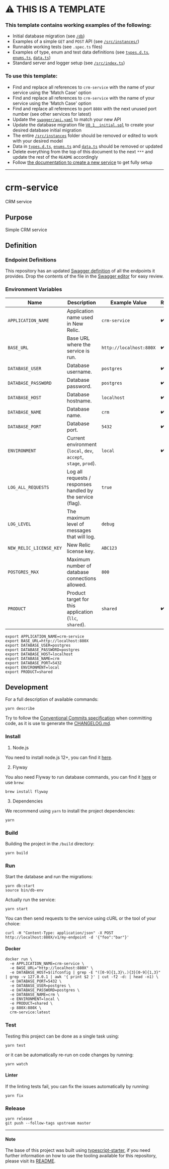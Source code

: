 # :warning: THIS IS A TEMPLATE

### This template contains working examples of the following:

- Initial database migration (see [`/db`](https://github.com/mihaichiritescu/crm-service/tree/master/db/migration))
- Examples of a simple `GET` and `POST` API (see [`/src/instances/`](https://github.com/mihaichiritescu/crm-service/tree/master/src/instances))
- Runnable working tests (see `.spec.ts` files)
- Examples of type, enum and test data definitions (see [`types.d.ts`](https://github.com/mihaichiritescu/crm-service/tree/master/src/types/types.d.ts), [`enums.ts`](https://github.com/mihaichiritescu/crm-service/tree/master/src/enum.ts), [`data.ts`](https://github.com/mihaichiritescu/crm-service/tree/master/src/test-support/data.ts))
- Standard server and logger setup (see [`/src/index.ts`](https://github.com/mihaichiritescu/crm-service/tree/master/src/index.ts))

### To use this template:

- Find and replace all references to `crm-service` with the name of your service using the 'Match Case' option
- Find and replace all references to `crm-service` with the name of your service using the 'Match Case' option
- Find and replace all references to port `880X` with the next unused port number (see other services for latest)
- Update the [`swagger/api.yaml`](https://github.com/mihaichiritescu/crm-service/tree/master/swagger/api.yaml) to match your new API
- Update the database migration file [`V0_1__initial.sql`](https://github.com/mihaichiritescu/crm-service/tree/master/db/migration/V0_1__initial.sql) to create your desired database initial migration
- The entire [`/src/instances`](https://github.com/mihaichiritescu/crm-service/tree/master/src/instances)  folder should be removed or edited to work with your desired model
- Data in [`types.d.ts`](https://github.com/mihaichiritescu/crm-service/tree/master/src/types/types.d.ts), [`enums.ts`](https://github.com/mihaichiritescu/crm-service/tree/master/src/enum.ts) and [`data.ts`](https://github.com/mihaichiritescu/crm-service/tree/master/src/test-support/data.ts) should be removed or updated
- Delete everything from the top of this document to the next `***` and update the rest of the `README` accordingly
- Follow [the documentation to create a new service](https://github.com/mihaichiritescu/crm-service) to get fully setup

***

# crm-service

CRM service

## Purpose

Simple CRM service

## Definition

### Endpoint Definitions

This repository has an updated [Swagger definition](https://github.com/mihaichiritescu/crm-service/blob/master/swagger/api.yaml) of all the endpoints it provides. Drop the contents of the file in the [Swagger editor](https://editor.swagger.io/) for easy review.

### Environment Variables

| Name                    | Description                                                               | Example Value           | Required
|-------------------------|---------------------------------------------------------------------------|-------------------------|----------
| `APPLICATION_NAME`      | Application name used in New Relic.                                       |           `crm-service` |     ✔️
| `BASE_URL`              | Base URL where the service is run.                                        | `http://localhost:880X` |     ✔️
| `DATABASE_USER`         | Database username.                                                        |              `postgres` |     ✔️
| `DATABASE_PASSWORD`     | Database password.                                                        |              `postgres` |     ✔️
| `DATABASE_HOST`         | Database hostname.                                                        |             `localhost` |     ✔️
| `DATABASE_NAME`         | Database name.                                                            |                   `crm` |     ✔️
| `DATABASE_PORT`         | Database port.                                                            |                  `5432` |     ✔️
| `ENVIRONMENT`           | Current environment (`local`, `dev`, `accept`, `stage`, `prod`).          |                 `local` |     ✔️
| `LOG_ALL_REQUESTS`      | Log all requests / responses handled by the service (flag).               |                  `true` |
| `LOG_LEVEL`             | The maximum level of messages that will log.                              |                 `debug` |
| `NEW_RELIC_LICENSE_KEY` | New Relic license key.                                                    |                `ABC123` |
| `POSTGRES_MAX`          | Maximum number of database connections allowed.                           |                   `800` |
| `PRODUCT`               | Product target for this application (`llc`, `shared`).                    |                `shared` |     ✔️

```
export APPLICATION_NAME=crm-service
export BASE_URL=http://localhost:880X
export DATABASE_USER=postgres
export DATABASE_PASSWORD=postgres
export DATABASE_HOST=localhost
export DATABASE_NAME=crm
export DATABASE_PORT=5432
export ENVIRONMENT=local
export PRODUCT=shared
```

## Development

For a full description of available commands:

```
yarn describe
```

Try to follow the [Conventional Commits specification](https://www.conventionalcommits.org/en/v1.0.0-beta.3) when committing code, as it is use to generate the [CHANGELOG.md](https://github.com/mihaichiritescu/crm-service/blob/master/CHANGELOG.md).

### Install

1. Node.js

You need to install node.js 12+, you can find it [here](https://nodejs.org/en/).

2. Flyway

You also need Flyway to run database commands, you can find it [here](https://flywaydb.org/getstarted/firststeps/commandline) or use `brew`:

```
brew install flyway
```

3. Dependencies

We recommend using `yarn` to install the project dependencies:

```
yarn
```

### Build

Building the project in the `/build` directory:

```
yarn build
```

### Run

Start the database and run the migrations:

```
yarn db:start
source bin/db-env
```

Actually run the service:

```
yarn start
```

You can then send requests to the service using cURL or the tool of your choice:

```
curl -H "Content-Type: application/json" -X POST http://localhost:880X/v1/my-endpoint -d '{"foo":"bar"}'
```

#### Docker

```
docker run \
  -e APPLICATION_NAME=crm-service \
  -e BASE_URL="http://localhost:880X" \
  -e DATABASE_HOST=$(ifconfig | grep -E "([0-9]{1,3}\.){3}[0-9]{1,3}" | grep -v 127.0.0.1 | awk '{ print $2 }' | cut -f2 -d: | head -n1) \
  -e DATABASE_PORT=5432 \
  -e DATABASE_USER=postgres \
  -e DATABASE_PASSWORD=postgres \
  -e DATABASE_NAME=crm \
  -e ENVIRONMENT=local \
  -e PRODUCT=shared \
  -p 880X:880X \
  crm-service:latest
```

### Test

Testing this project can be done as a single task using:

```
yarn test
```

or it can be automatically re-run on code changes by running:

```
yarn watch
```

#### Linter

If the linting tests fail, you can fix the issues automatically by running:

```
yarn fix
```

### Release

```
yarn release
git push --follow-tags upstream master
```

***

#### Note

The base of this project was built using [typescript-starter](https://github.com/bitjson/typescript-starter), if you need further information on how to use the tooling available for this repository, please visit its [README](https://github.com/bitjson/typescript-starter/blob/master/README.md).
